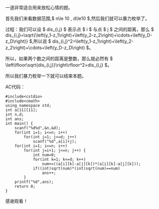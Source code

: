 一道非常适合用来放松心情的题。

首先我们来看数据范围,$ n\le 10 $,$ d\le10 $,然后我们就可以暴力枚举了。

过程：我们可以设 $ dis_{i,j} $ 表示点 $ i $ 与点 $ j $ 之间的距离，那么 $ dis_{i,j}=\sqrt{\left(y_1-z_1\right)+\left(y_2-z_2\right)+\cdots+\left(y_D-z_D\right)} $,所以说 $ dis_{i,j}^2=\left(y_1-z_1\right)+\left(y_2-z_2\right)+\cdots+\left(y_D-z_D\right) $。

所以，如果两个数之间的距离是整数，那么就必然有 $ \left\lfloor\sqrt{dis_{i,j}}\right\rfloor^2=dis_{i,j} $。

所以我们暴力枚举一下就可以结束本题。

AC代码：
```
#include<cstdio>
#include<cmath>
using namespace std;
int a[11][11];
int n,d;
int ans;
int main() {
	scanf("%d%d",&n,&d);
	for(int i=1; i<=n; i++)
		for(int j=1; j<=d; j++)
			scanf("%d",a[i]+j);
	for(int i=1; i<=n; i++)
		for(int j=i+1; j<=n; j++) {
			int num=0;
			for(int k=1; k<=d; k++)
				num+=((a[i][k]-a[j][k])*(a[i][k]-a[j][k]));
			if((int)sqrt(num)*(int)sqrt(num)==num)
				ans++;
		}
	printf("%d",ans);
	return 0;
}
```
感谢观看！